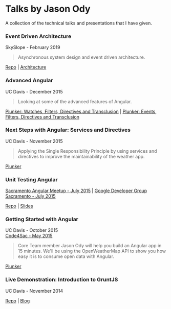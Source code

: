 # Talks by Jason Ody
A collection of the technical talks and presentations that I have given.

### Event Driven Architecture

SkySlope - February 2019

> Asynchronous system design and event driven architecture.

[Repo](https://github.com/jasonody/event-streaming-demo) | [Architecture](https://github.com/jasonody/event-streaming-demo/blob/master/architecture.png)

### Advanced Angular

UC Davis - December 2015

> Looking at some of the advanced features of Angular.

[Plunker: Watches, Filters, Directives and Transclusion](http://plnkr.co/edit/po1lXw?p=info) | [Plunker: Events, Filters, Directives and Transclusion](http://plnkr.co/edit/jSCFed?p=info)

### Next Steps with Angular: Services and Directives

UC Davis - November 2015

> Applying the Single Responsibility Principle by using services and directives to improve the maintainability of the weather app.

[Plunker](http://plnkr.co/edit/nAsl74?p=info)

### Unit Testing Angular

[Sacramento Angular Meetup - July 2015](http://www.meetup.com/Sacramento-Angular-Meetup/events/223947799/) |
[Google Developer Group Sacramento - July 2015](http://www.meetup.com/gdgsacramento/events/223948210/)  

[Repo](https://github.com/jasonody/unit-testing-angular) | [Slides](https://drive.google.com/open?id=0B8IcOIykRKLUNVI0OVROQ0ctV2M)

### Getting Started with Angular

UC Davis - October 2015  
[Code4Sac - May 2015](http://www.meetup.com/Code4Sac/events/222420789/)

> Core Team member Jason Ody will help you build an Angular app in 15 minutes. We'll be using the OpenWeatherMap API to show you how easy it is to consume open data with Angular.

[Plunker](http://plnkr.co/edit/sRFuU1?p=info)

### Live Demonstration: Introduction to GruntJS

UC Davis - November 2014

[Repo](https://github.com/jasonody/intro-to-grunt) | [Blog](http://blog.theodybrothers.com/2014/12/introduction-to-grunt-presentation.html)

